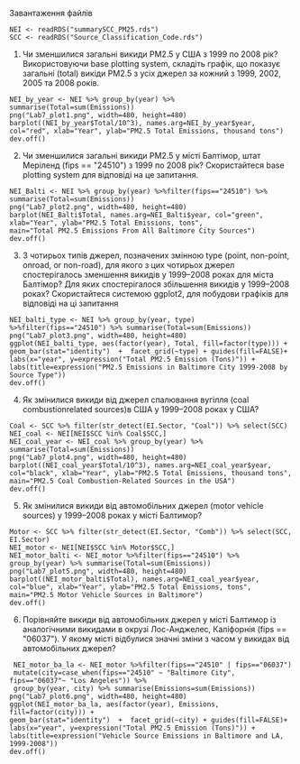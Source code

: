 Завантаження файлів
```
NEI <- readRDS("summarySCC_PM25.rds")
SCC <- readRDS("Source_Classification_Code.rds")
```

1. Чи зменшилися загальні викиди PM2.5 у США з 1999 по 2008 рік?
Використовуючи base plotting system, складіть графік, що показує загальні
(total) викіди PM2.5 з усіх джерел за кожний з 1999, 2002, 2005 та 2008
років.
```
NEI_by_year <- NEI %>% group_by(year) %>% summarise(Total=sum(Emissions))
png("Lab7_plot1.png", width=480, height=480)
barplot((NEI_by_year$Total/10^3), names.arg=NEI_by_year$year, col="red", xlab="Year", ylab="PM2.5 Total Emissions, thousand tons")
dev.off()

```
2. Чи зменшилися загальні викиди PM2.5 у місті Балтімор, штат Меріленд
(fips == "24510") з 1999 по 2008 рік? Скористайтеся base plotting system для
відповіді на це запитання.
```
NEI_Balti <- NEI %>% group_by(year) %>%filter(fips=="24510") %>% summarise(Total=sum(Emissions))
png("Lab7_plot2.png", width=480, height=480)
barplot(NEI_Balti$Total, names.arg=NEI_Balti$year, col="green", xlab="Year", ylab="PM2.5 Total Emissions, tons", 
main="Total PM2.5 Emissions From All Baltimore City Sources")
dev.off()
```
3. З чотирьох типів джерел, позначених змінною type (point, non-point, onroad, or non-road), для якого з цих чотирьох джерел спостерігалось
зменшення викидів у 1999–2008 роках для міста Балтімор? Для яких
спостерігалося збільшення викидів у 1999–2008 роках? Скористайтеся
системою ggplot2, для побудови графіків для відповіді на ці запитання
```
NEI_balti_type <- NEI %>% group_by(year, type) %>%filter(fips=="24510") %>% summarise(Total=sum(Emissions))
png("Lab7_plot3.png", width=480, height=480)
ggplot(NEI_balti_type, aes(factor(year), Total, fill=factor(type))) + 
geom_bar(stat="identity")  +  facet_grid(~type) + guides(fill=FALSE)+ 
labs(x="year", y=expression("Total PM2.5 Emission (Tons)")) + 
labs(title=expression("PM2.5 Emissions in Baltimore City 1999-2008 by Source Type"))
dev.off()
```
4. Як змінилися викиди від джерел спалювання вугілля (coal combustionrelated sources)в США у 1999–2008 роках у США?
```
Coal <- SCC %>% filter(str_detect(EI.Sector, "Coal")) %>% select(SCC)
NEI_coal <- NEI[NEI$SCC %in% Coal$SCC,]
NEI_coal_year <- NEI_coal %>% group_by(year) %>% summarise(Total=sum(Emissions))
png("Lab7_plot4.png", width=480, height=480)
barplot((NEI_coal_year$Total/10^3), names.arg=NEI_coal_year$year, col="black", xlab="Year", ylab="PM2.5 Total Emissions, thousand tons",
main="PM2.5 Coal Combustion-Related Sources in the USA")
dev.off()
```
5. Як змінилися викиди від автомобільних джерел (motor vehicle sources) у
1999–2008 роках у місті Балтимор?
```
Motor <- SCC %>% filter(str_detect(EI.Sector, "Comb")) %>% select(SCC, EI.Sector)
NEI_motor <- NEI[NEI$SCC %in% Motor$SCC,]
NEI_motor_balti <- NEI_motor %>%filter(fips=="24510") %>% group_by(year) %>% summarise(Total=sum(Emissions))
png("Lab7_plot5.png", width=480, height=480)
barplot((NEI_motor_balti$Total), names.arg=NEI_coal_year$year, col="blue", xlab="Year", ylab="PM2.5 Total Emissions, tons", 
main="PM2.5 Motor Vehicle Sources in Baltimore")
dev.off()
```
6. Порівняйте викиди від автомобільних джерел у місті Балтимор із
аналогічними викидами в окрузі Лос-Анджелес, Каліфорнія (fips ==
"06037"). У якому місті відбулися значні зміни з часом у викидах від
автомобільних джерел?
```
 NEI_motor_ba_la <- NEI_motor %>%filter(fips=="24510" | fips=="06037")
 mutate(city=case_when(fips=="24510" ~ "Baltimore City", fips=="06037"~ "Los Angeles")) %>% 
 group_by(year, city) %>% summarise(Emissions=sum(Emissions))
png("Lab7_plot6.png", width=480, height=480)
ggplot(NEI_motor_ba_la, aes(factor(year), Emissions, fill=factor(city))) +
geom_bar(stat="identity")  +  facet_grid(~city) + guides(fill=FALSE)+ 
labs(x="year", y=expression("Total PM2.5 Emission (Tons)")) + 
labs(title=expression("Vehicle Source Emissions in Baltimore and LA, 1999-2008"))
dev.off()
```
